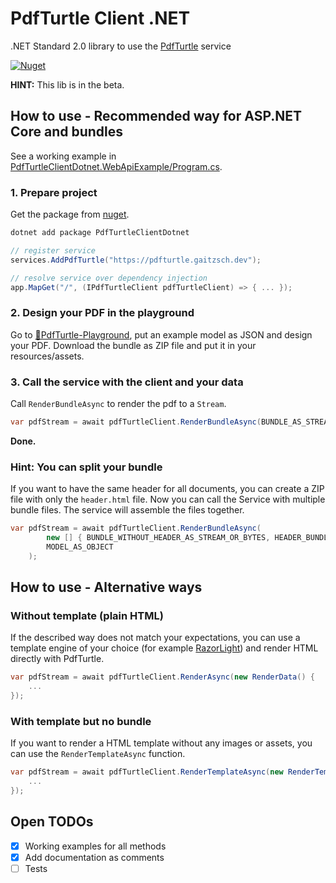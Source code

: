 # PdfTurtle Client .NET
.NET Standard 2.0 library to use the [PdfTurtle](https://github.com/lucas-gaitzsch/pdf-turtle) service 

[![Nuget](https://img.shields.io/nuget/dt/PdfTurtleClientDotnet?label=nuget)](https://www.nuget.org/packages/PdfTurtleClientDotnet)

**HINT:** This lib is in the beta.

## How to use - Recommended way for ASP.NET Core and bundles

See a working example in [PdfTurtleClientDotnet.WebApiExample/Program.cs](./PdfTurtleClientDotnet.WebApiExample/Program.cs).

### 1. Prepare project

Get the package from [nuget](https://www.nuget.org/packages/PdfTurtleClientDotnet).

```bash
dotnet add package PdfTurtleClientDotnet
```

```csharp
// register service
services.AddPdfTurtle("https://pdfturtle.gaitzsch.dev");
```

```csharp
// resolve service over dependency injection
app.MapGet("/", (IPdfTurtleClient pdfTurtleClient) => { ... });
```

### 2. Design your PDF in the playground
Go to [🐢PdfTurtle-Playground](https://pdfturtle.gaitzsch.dev/), put an example model as JSON and design your PDF.
Download the bundle as ZIP file and put it in your resources/assets.

### 3. Call the service with the client and your data
Call `RenderBundleAsync` to render the pdf to a `Stream`.

```csharp
var pdfStream = await pdfTurtleClient.RenderBundleAsync(BUNDLE_AS_STREAM_OR_BYTES, MODEL_AS_OBJECT);
```

**Done.**

### Hint: You can split your bundle
If you want to have the same header for all documents, you can create a ZIP file with only the `header.html` file.
Now you can call the Service with multiple bundle files. The service will assemble the files together.

```csharp
var pdfStream = await pdfTurtleClient.RenderBundleAsync(
        new [] { BUNDLE_WITHOUT_HEADER_AS_STREAM_OR_BYTES, HEADER_BUNDLE_AS_STREAM_OR_BYTES },
        MODEL_AS_OBJECT
    );
```


## How to use - Alternative ways
### Without template (plain HTML)
If the described way does not match your expectations, you can use a template engine of your choice (for example [RazorLight](https://www.nuget.org/packages/RazorLight)) and render HTML directly with PdfTurtle.

```csharp
var pdfStream = await pdfTurtleClient.RenderAsync(new RenderData() {
    ...
});
```

### With template but no bundle
If you want to render a HTML template without any images or assets, you can use the `RenderTemplateAsync` function.

```csharp
var pdfStream = await pdfTurtleClient.RenderTemplateAsync(new RenderTemplateData() {
    ...
});
```


## Open TODOs
- [x] Working examples for all methods
- [x] Add documentation as comments
- [ ] Tests
